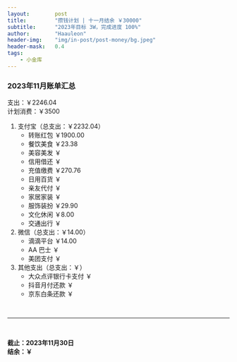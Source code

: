 ```yaml
---
layout:        post
title:         "攒钱计划 | 十一月结余 ￥30000"
subtitle:      "2023年目标 3W，完成进度 100%"
author:        "Haauleon"
header-img:    "img/in-post/post-money/bg.jpeg"
header-mask:   0.4
tags:
    - 小金库
---
```


### 2023年11月账单汇总             
支出：￥2246.04         
计划消费：￥3500        

1. 支付宝（总支出：￥2232.04）   
    - 转账红包 ￥1900.00   
    - 餐饮美食 ￥23.38    
    - 美容美发 ￥     
    - 信用借还 ￥    
    - 充值缴费 ￥270.76     
    - 日用百货 ￥      
    - 亲友代付 ￥     
    - 家居家装 ￥    
    - 服饰装扮 ￥29.90    
    - 文化休闲 ￥8.00    
    - 交通出行 ￥      
2. 微信（总支出：￥14.00）      
    - 滴滴平台 ￥14.00   
    - AA 巴士 ￥    
    - 美团支付 ￥       
3. 其他支出（总支出：￥）     
    - 大众点评银行卡支付 ￥    
    - 抖音月付还款 ￥    
    - 京东白条还款 ￥   

<br>

---

<br>

**截止：2023年11月30日**      
**结余：￥**        